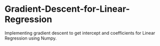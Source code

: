 # Gradient-Descent-for-Linear-Regression
Implementing gradient descent to get intercept and coefficients for Linear Regression using Numpy.
